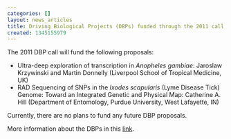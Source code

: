 ```yaml
---
categories: []
layout: news_articles
title: Driving Biological Projects (DBPs) funded through the 2011 call for proposals
created: 1345155979
---
```

<p>The  2011 DBP call will fund the following proposals:</p>

<ul> <li>Ultra-deep exploration of transcription in <em>Anopheles gambiae</em>: Jaroslaw Krzywinski and Martin Donnelly (Liverpool School of Tropical Medicine, UK)</li> <li>RAD Sequencing of SNPs in the <em>Ixodes scapularis</em> (Lyme Disease Tick) Genome: Toward an Integrated Genetic and Physical Map: Catherine A. Hill (Department of Entomology, Purdue University, West Lafayette, IN)</li> </ul>

<p>Currently, there are no plans to fund any future DBP proposals.</p>

<p>More information about the DBPs in this <a href="/projects/driving-biological-projects">link</a>.</p>
